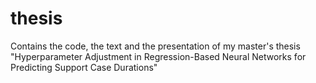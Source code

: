 # thesis
Contains the code, the text and the presentation of my master's thesis "Hyperparameter Adjustment in Regression-Based Neural Networks for Predicting Support Case Durations"
